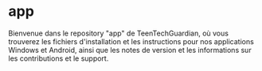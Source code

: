 # app
Bienvenue dans le repository "app" de TeenTechGuardian, où vous trouverez les fichiers d'installation et les instructions pour nos applications Windows et Android, ainsi que les notes de version et les informations sur les contributions et le support.
